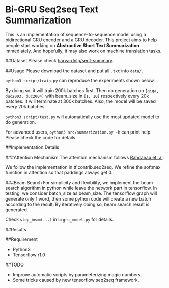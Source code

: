 # Bi-GRU Seq2seq Text Summarization

This is an implementation of sequence-to-sequence model using a bidirectional GRU encoder and a GRU decoder. This project aims to help people start working on **Abstractive Short Text Summarization** immediately. And hopefully, it may also work on machine translation tasks. 

##Dataset
Please check [harvardnlp/sent-summary](https://github.com/harvardnlp/sent-summary).

##Usage
Please download the dataset and put all `.txt` into `data/`. 

```python3 script/train.py``` can reproduce the experiments shown below. 

By doing so, it will train 200k batches first. Then do generation on `[giga, duc2003, duc2004]` with beam_size in `[1, 10]` respectively every 20k batches. It will terminate at 300k batches. Also, the model will be saved every 20k batches. 

```python3 script/test.py``` will automatically use the most updated model to do generation. 

For advanced users, ```python3 src/summarization.py -h``` can print help. Please check the code for details. 

##Implementation Details

###Attention Mechanism
The attention mechanism follows [Bahdanau et. al](https://arxiv.org/abs/1409.0473).

We follow the implementation in tf.contrib.seq2seq. We refine the softmax function in attention so that paddings always get 0. 

###Beam Search
For simplicity and flexibility, we implement the beam search algorithm in python while leave the network part in tensorflow. In testing, we consider batch\_size as beam\_size. The tensorflow graph will generate only 1 word, then some python code will create a new batch according to the result. By iteratively doing so, beam search result is generated. 

Check `step_beam(...)` in `bigru_model.py` for details.

##Results


##Requirement
- Python3
- Tensorflow r1.0

##TODO
- Improve automatic scripts by parameterizing magic numbers. 
- Some tricks caused by new tensorflow seq2seq framework. 
